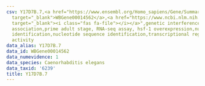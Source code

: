 ```yaml
---
csv: Y17D7B.7,<a href="https://www.ensembl.org/Homo_sapiens/Gene/Summary?db=core;g=WBGene00014562"
  target="_blank">WBGene00014562</a>,<a href="https://www.ncbi.nlm.nih.gov/pubmed/30894454"
  target="_blank"><i class="fas fa-file"></i></a>",genetic interference,functional
  association,prime adult stage, RNA-seq assay, hsf-1 overexpression,nucleotide sequence
  identification,nucleotide sequence identification,transcriptional regulation,up-regulates
  activity
data_alias: Y17D7B.7
data_id: WBGene00014562
data_numevidence: 1
data_species: Caenorhabditis elegans
data_taxid: '6239'
title: Y17D7B.7
---
```

